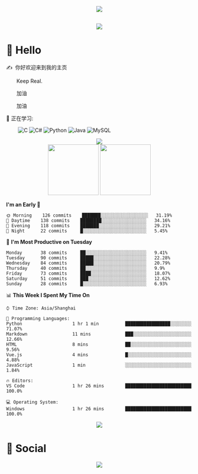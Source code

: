 

<!-- 敲代码的图片 -->
<div align="center" ><img order-radius="100px" src="https://cdn.jsdelivr.net/gh/sun0225SUN/photos/images/202108300019556.gif"/></div>
<br>

<!-- 个人资料徽标 -->
<div align="center">
  
<!-- 访客数统计徽标 -->
  <img src="https://visitor-badge.glitch.me/badge?page_id=KrealHtz" /></div>




#  🙋 Hello

<p>✍️&nbsp;&nbsp;你好欢迎来到我的主页</p>
<p>&emsp;&emsp;Keep Real.</p>
<p>&emsp;&emsp;加油</p>
<p>&emsp;&emsp;加油</p>

💪 正在学习: 

&emsp;&emsp;
![C](https://img.shields.io/badge/c-%2300599C.svg?style=flat-square&logo=c&logoColor=white)
![C#](https://img.shields.io/badge/c%23-%23239120.svg?style=flat-square&logo=c-sharp&logoColor=white)
![Python](https://img.shields.io/badge/-Python-pink?style=flat-square&logo=Python)
![Java](https://img.shields.io/badge/-java-yellow?style=flat-square&logo=java)
![MySQL](https://img.shields.io/badge/mysql-%2300f.svg?style=flat-square&logo=mysql&logoColor=white)




<div align="center"><img src="https://cdn.jsdelivr.net/gh/sun0225SUN/photos/images/202110311924844.png" /></div>







<!-- GitHub数据统计 -->
<div align="center">
  <img height="137px" src="https://github-readme-stats.vercel.app/api?username=KrealHtz&hide_title=true&hide_border=true&show_icons=trueline_height=21&text_color=000&icon_color=000&bg_color=0,ea6161,ffc64d,fffc4d,52fa5a&theme=graywhite" />
  <img height="137px" src="https://github-readme-stats.vercel.app/api/top-langs/?username=KrealHtz&hide_title=true&hide_border=true&layout=compact&langs_count=6&text_color=000&icon_color=fff&bg_color=0,52fa5a,4dfcff,c64dff&theme=graywhite" />
</div>






**I'm an Early 🐤** 

```text
🌞 Morning    126 commits    ███████░░░░░░░░░░░░░░░░░░   31.19% 
🌆 Daytime    138 commits    ████████░░░░░░░░░░░░░░░░░   34.16% 
🌃 Evening    118 commits    ███████░░░░░░░░░░░░░░░░░░   29.21% 
🌙 Night      22 commits     █░░░░░░░░░░░░░░░░░░░░░░░░   5.45%

```
📅 **I'm Most Productive on Tuesday** 

```text
Monday       38 commits     ██░░░░░░░░░░░░░░░░░░░░░░░   9.41% 
Tuesday      90 commits     █████░░░░░░░░░░░░░░░░░░░░   22.28% 
Wednesday    84 commits     █████░░░░░░░░░░░░░░░░░░░░   20.79% 
Thursday     40 commits     ██░░░░░░░░░░░░░░░░░░░░░░░   9.9% 
Friday       73 commits     ████░░░░░░░░░░░░░░░░░░░░░   18.07% 
Saturday     51 commits     ███░░░░░░░░░░░░░░░░░░░░░░   12.62% 
Sunday       28 commits     █░░░░░░░░░░░░░░░░░░░░░░░░   6.93%
```


📊 **This Week I Spent My Time On** 

```text
⌚︎ Time Zone: Asia/Shanghai

💬 Programming Languages: 
Python                   1 hr 1 min          █████████████████░░░░░░░░   71.07% 
Markdown                 11 mins             ███░░░░░░░░░░░░░░░░░░░░░░   12.66% 
HTML                     8 mins              ██░░░░░░░░░░░░░░░░░░░░░░░   9.56% 
Vue.js                   4 mins              █░░░░░░░░░░░░░░░░░░░░░░░░   4.88% 
JavaScript               1 min               ░░░░░░░░░░░░░░░░░░░░░░░░░   1.84%

🔥 Editors: 
VS Code                  1 hr 26 mins        █████████████████████████   100.0%

💻 Operating System: 
Windows                  1 hr 26 mins        █████████████████████████   100.0%

```

<!--END_SECTION:waka-->

</tr>
</table>

<!-- GitHub Activity Graph -->
<div align="center"><img src="https://activity-graph.herokuapp.com/graph?username=KrealHtz&theme=xcode" /></div>



# 🤝 Social

<!-- BiliBili和CSDN数据 -->
<div align="center">
  <a href="https://blog.csdn.net/qq_46637857"><img src="https://stats.justsong.cn/api/csdn?id=qq_46637857"/></a>
</div>

